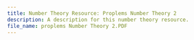 ```yaml
---
title: Number Theory Resource: Proplems Number Theory 2
description: A description for this number theory resource.
file_name: proplems Number Theory 2.PDF
---
```

